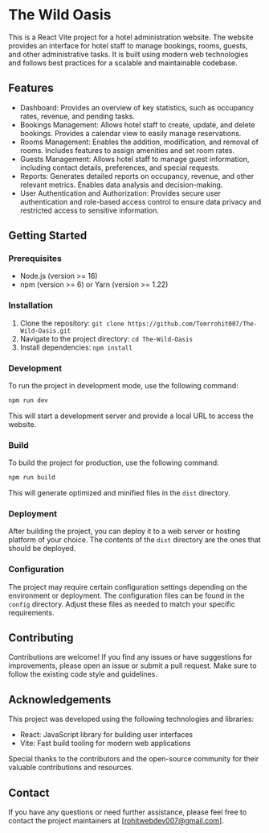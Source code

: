 # The Wild Oasis

This is a React Vite project for a hotel administration website. The website provides an interface for hotel staff to manage bookings, rooms, guests, and other administrative tasks. It is built using modern web technologies and follows best practices for a scalable and maintainable codebase.

## Features

- Dashboard: Provides an overview of key statistics, such as occupancy rates, revenue, and pending tasks.
- Bookings Management: Allows hotel staff to create, update, and delete bookings. Provides a calendar view to easily manage reservations.
- Rooms Management: Enables the addition, modification, and removal of rooms. Includes features to assign amenities and set room rates.
- Guests Management: Allows hotel staff to manage guest information, including contact details, preferences, and special requests.
- Reports: Generates detailed reports on occupancy, revenue, and other relevant metrics. Enables data analysis and decision-making.
- User Authentication and Authorization: Provides secure user authentication and role-based access control to ensure data privacy and restricted access to sensitive information.

## Getting Started

### Prerequisites

- Node.js (version >= 16)
- npm (version >= 6) or Yarn (version >= 1.22)

### Installation

1. Clone the repository: `git clone https://github.com/Tomrrohit007/The-Wild-Oasis.git`
2. Navigate to the project directory: `cd The-Wild-Oasis`
3. Install dependencies: `npm install`

### Development

To run the project in development mode, use the following command:

```bash
npm run dev
```

This will start a development server and provide a local URL to access the website.

### Build

To build the project for production, use the following command:

```bash
npm run build
```

This will generate optimized and minified files in the `dist` directory.

### Deployment

After building the project, you can deploy it to a web server or hosting platform of your choice. The contents of the `dist` directory are the ones that should be deployed.

### Configuration

The project may require certain configuration settings depending on the environment or deployment. The configuration files can be found in the `config` directory. Adjust these files as needed to match your specific requirements.

## Contributing

Contributions are welcome! If you find any issues or have suggestions for improvements, please open an issue or submit a pull request. Make sure to follow the existing code style and guidelines.


## Acknowledgements

This project was developed using the following technologies and libraries:

- React: JavaScript library for building user interfaces
- Vite: Fast build tooling for modern web applications

Special thanks to the contributors and the open-source community for their valuable contributions and resources.

## Contact

If you have any questions or need further assistance, please feel free to contact the project maintainers at [rohitwebdev007@gmail.com].